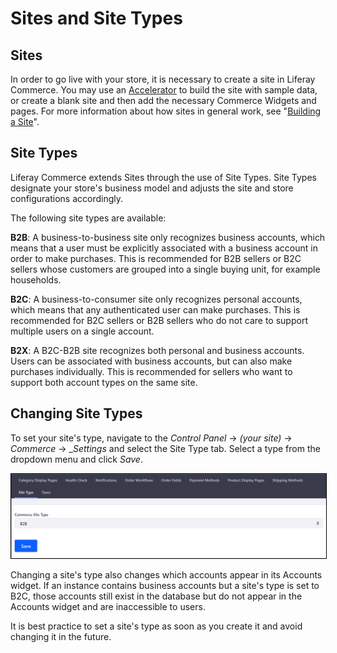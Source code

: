 # Sites and Site Types

## Sites

In order to go live with your store, it is necessary to create a site in Liferay Commerce. You may use an [Accelerator]() to build the site with sample data, or create a blank site and then add the necessary Commerce Widgets and pages. For more information about how sites in general work, see "[Building a Site](https://help.liferay.com/hc/en-us/articles/360018171231-Building-a-Site)".

## Site Types

Liferay Commerce extends Sites through the use of Site Types. Site Types designate your store's business model and adjusts the site and store configurations accordingly.

The following site types are available:

**B2B**: A business-to-business site only recognizes business accounts, which means that a user must be explicitly associated with a business account in order to make purchases. This is recommended for B2B sellers or B2C sellers whose customers are grouped into a single buying unit, for example households.

**B2C**: A business-to-consumer site only recognizes personal accounts, which means that any authenticated user can make purchases. This is recommended for B2C sellers or B2B sellers who do not care to support multiple users on a single account.

**B2X**: A B2C-B2B site recognizes both personal and business accounts. Users can be associated with business accounts, but can also make purchases individually. This is recommended for sellers who want to support both account types on the same site.

## Changing Site Types

To set your site's type, navigate to the _Control Panel_ → _(your site)_ → _Commerce_ → __Settings_ and select the Site Type tab. Select a type from the dropdown menu and click _Save_.

<img src="./images/01.png" width="700px" style="border: #000000 1px solid;">

Changing a site's type also changes which accounts appear in its Accounts widget. If an instance contains business accounts but a site's type is set to B2C, those accounts still exist in the database but do not appear in the Accounts widget and are inaccessible to users.

It is best practice to set a site's type as soon as you create it and avoid changing it in the future.
